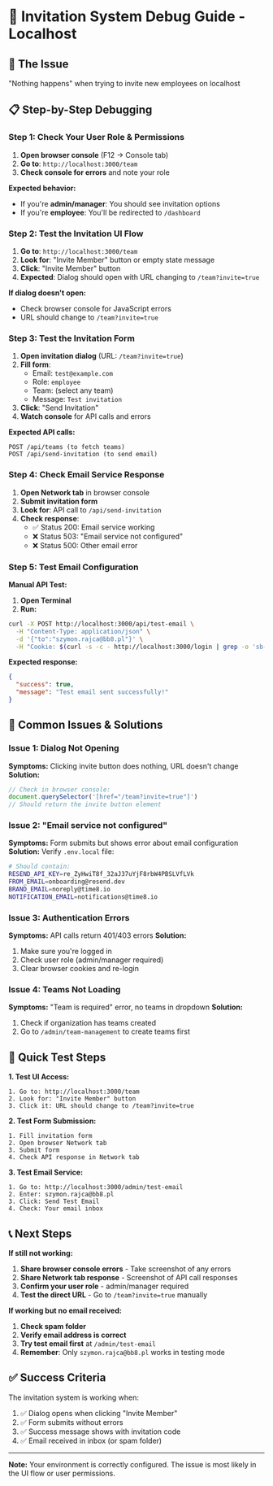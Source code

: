 # 🔧 Invitation System Debug Guide - Localhost

## 🎯 **The Issue**
"Nothing happens" when trying to invite new employees on localhost

## 📋 **Step-by-Step Debugging**

### **Step 1: Check Your User Role & Permissions**

1. **Open browser console** (F12 → Console tab)
2. **Go to**: `http://localhost:3000/team`
3. **Check console for errors** and note your role

**Expected behavior:**
- If you're **admin/manager**: You should see invitation options
- If you're **employee**: You'll be redirected to `/dashboard`

### **Step 2: Test the Invitation UI Flow**

1. **Go to**: `http://localhost:3000/team`
2. **Look for**: "Invite Member" button or empty state message
3. **Click**: "Invite Member" button
4. **Expected**: Dialog should open with URL changing to `/team?invite=true`

**If dialog doesn't open:**
- Check browser console for JavaScript errors
- URL should change to `/team?invite=true`

### **Step 3: Test the Invitation Form**

1. **Open invitation dialog** (URL: `/team?invite=true`)
2. **Fill form**:
   - Email: `test@example.com`
   - Role: `employee`
   - Team: (select any team)
   - Message: `Test invitation`
3. **Click**: "Send Invitation"
4. **Watch console** for API calls and errors

**Expected API calls:**
```
POST /api/teams (to fetch teams)
POST /api/send-invitation (to send email)
```

### **Step 4: Check Email Service Response**

1. **Open Network tab** in browser console
2. **Submit invitation form**
3. **Look for**: API call to `/api/send-invitation`
4. **Check response**:
   - ✅ Status 200: Email service working
   - ❌ Status 503: "Email service not configured"
   - ❌ Status 500: Other email error

### **Step 5: Test Email Configuration**

**Manual API Test:**
1. **Open Terminal**
2. **Run:**
```bash
curl -X POST http://localhost:3000/api/test-email \
  -H "Content-Type: application/json" \
  -d '{"to":"szymon.rajca@bb8.pl"}' \
  -H "Cookie: $(curl -s -c - http://localhost:3000/login | grep -o 'sb-[^;]*')"
```

**Expected response:**
```json
{
  "success": true,
  "message": "Test email sent successfully!"
}
```

## 🚨 **Common Issues & Solutions**

### **Issue 1: Dialog Not Opening**
**Symptoms:** Clicking invite button does nothing, URL doesn't change
**Solution:**
```javascript
// Check in browser console:
document.querySelector('[href="/team?invite=true"]')
// Should return the invite button element
```

### **Issue 2: "Email service not configured"**
**Symptoms:** Form submits but shows error about email configuration
**Solution:** Verify `.env.local` file:
```bash
# Should contain:
RESEND_API_KEY=re_ZyHwiT8f_32aJ37uYjF8rbW4PBSLVfLVk
FROM_EMAIL=onboarding@resend.dev
BRAND_EMAIL=noreply@time8.io
NOTIFICATION_EMAIL=notifications@time8.io
```

### **Issue 3: Authentication Errors**
**Symptoms:** API calls return 401/403 errors
**Solution:** 
1. Make sure you're logged in
2. Check user role (admin/manager required)
3. Clear browser cookies and re-login

### **Issue 4: Teams Not Loading**
**Symptoms:** "Team is required" error, no teams in dropdown
**Solution:**
1. Check if organization has teams created
2. Go to `/admin/team-management` to create teams first

## 🧪 **Quick Test Steps**

**1. Test UI Access:**
```
1. Go to: http://localhost:3000/team
2. Look for: "Invite Member" button
3. Click it: URL should change to /team?invite=true
```

**2. Test Form Submission:**
```
1. Fill invitation form
2. Open browser Network tab
3. Submit form
4. Check API response in Network tab
```

**3. Test Email Service:**
```
1. Go to: http://localhost:3000/admin/test-email
2. Enter: szymon.rajca@bb8.pl
3. Click: Send Test Email
4. Check: Your email inbox
```

## 📞 **Next Steps**

**If still not working:**
1. **Share browser console errors** - Take screenshot of any errors
2. **Share Network tab response** - Screenshot of API call responses  
3. **Confirm your user role** - admin/manager required
4. **Test the direct URL** - Go to `/team?invite=true` manually

**If working but no email received:**
1. **Check spam folder**
2. **Verify email address is correct** 
3. **Try test email first** at `/admin/test-email`
4. **Remember**: Only `szymon.rajca@bb8.pl` works in testing mode

## ✅ **Success Criteria**

The invitation system is working when:
1. ✅ Dialog opens when clicking "Invite Member"
2. ✅ Form submits without errors  
3. ✅ Success message shows with invitation code
4. ✅ Email received in inbox (or spam folder)

---

**Note:** Your environment is correctly configured. The issue is most likely in the UI flow or user permissions. 